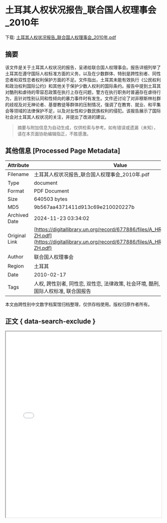 # 土耳其人权状况报告_联合国人权理事会_2010年

<!-- tcd_download_link -->
下载: <a href="../土耳其人权状况报告_联合国人权理事会_2010年.pdf" download>土耳其人权状况报告_联合国人权理事会_2010年.pdf</a>
<!-- tcd_download_link_end -->

## 摘要

<!-- tcd_abstract -->
该文件是关于土耳其人权状况的报告，呈递给联合国人权理事会。报告详细列举了土耳其在遵守国际人权标准方面的义务，以及在少数群体、特别是跨性别者、同性恋者和双性恋者权利保护方面的不足。文件指出，土耳其未能有效执行《公民权利和政治权利国际公约》和其他关于保护少数人权利的国际条约。报告中提到土耳其对酷刑和虐待的零容忍政策在执行上存在问题，警方在执行职务时普遍存在虐待行为，且针对性别认同和性倾向的暴力事件时有发生。文件还讨论了对非穆斯林社群的歧视及对无神论者、基督教徒等群体的压制情况，强调了在教育、就业、和平集会等领域的法律保护不足，以及对女性和少数民族权利的侵犯。该报告展示了国际社会对土耳其人权状况的关注，并提出了改进的建议。

<!-- tcd_abstract_end -->

> 摘要与附加信息为自动生成，仅供检索与参考。如有错误或遗漏（未知），请在本页面协助编辑指正，不胜感激。

## 其他信息 [Processed Page Metadata]

| Attribute       | Value                                  |
|-----------------|----------------------------------------|
| Filename        | 土耳其人权状况报告_联合国人权理事会_2010年.pdf                             |
| Type            | document                                 |
| Format          | PDF Document                               |
| Size            | 640503 bytes                           |
| MD5             | 9b567aa4371411d913c69e210020227b                                  |
| Archived Date   | 2024-11-23 03:34:02                             |
| Original Link   | [https://digitallibrary.un.org/record/677886/files/A_HRC_WG.6_8_TUR_3-ZH.pdf](https://digitallibrary.un.org/record/677886/files/A_HRC_WG.6_8_TUR_3-ZH.pdf)                         |
| Author          | 联合国人权理事会                               |
| Region          | 土耳其                               |
| Date            | 2010-02-17                                 |
| Tags            | 人权, 跨性别者, 同性恋, 双性恋, 法律政策, 社会环境, 酷刑, 暴力, 少数群体权利, 国际人权标准, 联合国报告                                 |

本文由跨性别中文数字档案馆归档整理，仅供存档使用。版权归原作者所有。


## 正文 { data-search-exclude }

<!-- tcd_main_text -->
<iframe src="../土耳其人权状况报告_联合国人权理事会_2010年.pdf" width="100%" height="600px">
    <p>无法显示PDF，请下载查看。</p>
</iframe>
<!-- tcd_main_text_end -->

